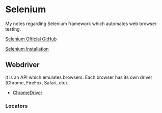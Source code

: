 # Selenium
My notes regarding Selenium framework which automates web browser testing.

[Selenium Official GitHub](https://github.com/SeleniumHQ)

[Selenium Installation](https://www.selenium.dev/documentation/en/selenium_installation/)

## Webdriver

It is an API which emulates browsers. Each browser has its own driver (Chrome, FireFox, Safari, etc).
* [ChromeDriver](https://sites.google.com/a/chromium.org/chromedriver/)

### Locators

